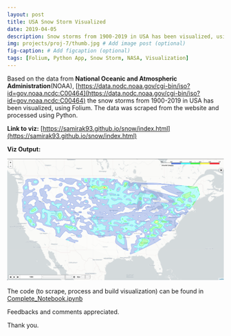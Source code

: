 ```yaml
---
layout: post
title: USA Snow Storm Visualized
date: 2019-04-05
description: Snow storms from 1900-2019 in USA has been visualized, using Folium. The data was scraped from the website and processed using Python.
img: projects/proj-7/thumb.jpg # Add image post (optional)
fig-caption: # Add figcaption (optional)
tags: [Folium, Python App, Snow Storm, NASA, Visualization]
---
```


Based on the data from **National Oceanic and Atmospheric Administration**(NOAA), [https://data.nodc.noaa.gov/cgi-bin/iso?id=gov.noaa.ncdc:C00464](https://data.nodc.noaa.gov/cgi-bin/iso?id=gov.noaa.ncdc:C00464) the snow storms from 1900-2019 in USA has been visualized, using Folium. The data was scraped from the website and processed using Python.

**Link to viz:** [https://samirak93.github.io/snow/index.html](https://samirak93.github.io/snow/index.html)

**Viz Output:**

<img src="https://raw.githubusercontent.com/samirak93/snow/master/Snowstorm_folium.png" alt="drawing" width="700"/>

The code (to scrape, process and build visualization) can be found in  [Complete_Notebook.ipynb](https://github.com/samirak93/snow/blob/master/Complete_Notebook.ipynb)

Feedbacks and comments appreciated.

Thank you.
